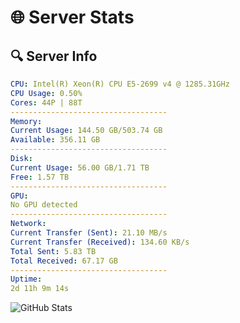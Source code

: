 # 🌐 Server Stats
## 🔍 Server Info
```yaml
CPU: Intel(R) Xeon(R) CPU E5-2699 v4 @ 1285.31GHz
CPU Usage: 0.50%
Cores: 44P | 88T
-----------------------------------
Memory:
Current Usage: 144.50 GB/503.74 GB
Available: 356.11 GB
-----------------------------------
Disk:
Current Usage: 56.00 GB/1.71 TB
Free: 1.57 TB
-----------------------------------
GPU:
No GPU detected
-----------------------------------
Network:
Current Transfer (Sent): 21.10 MB/s
Current Transfer (Received): 134.60 KB/s
Total Sent: 5.83 TB
Total Received: 67.17 GB
-----------------------------------
Uptime:
2d 11h 9m 14s
```
![GitHub Stats](https://img.shields.io/badge/Updated-2025-03-10_08:32:03-blue)